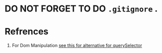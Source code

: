 # DO NOT FORGET TO DO ``` .gitignore ``` .

# Refrences
1) For Dom Manipulation
[see this for alternative for querySelector](https://www.meje.dev/blog/useref-not-queryselector)